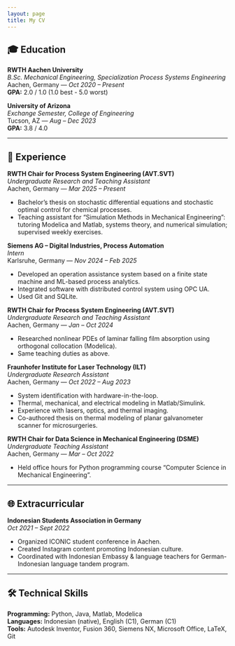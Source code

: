 ```yaml
---
layout: page
title: My CV
---
```


## 🎓 Education

**RWTH Aachen University**  
*B.Sc. Mechanical Engineering, Specialization Process Systems Engineering*  
Aachen, Germany — *Oct 2020 – Present*  
**GPA:** 2.0 / 1.0 (1.0 best - 5.0 worst)

**University of Arizona**  
*Exchange Semester, College of Engineering*  
Tucson, AZ — *Aug – Dec 2023*  
**GPA:** 3.8 / 4.0

---

## 💼 Experience

**RWTH Chair for Process System Engineering (AVT.SVT)**  
*Undergraduate Research and Teaching Assistant*  
Aachen, Germany — *Mar 2025 – Present*  
- Bachelor’s thesis on stochastic differential equations and stochastic optimal control for chemical processes.  
- Teaching assistant for “Simulation Methods in Mechanical Engineering”: tutoring Modelica and Matlab, systems theory, and numerical simulation; supervised weekly exercises.

**Siemens AG – Digital Industries, Process Automation**  
*Intern*  
Karlsruhe, Germany — *Nov 2024 – Feb 2025*  
- Developed an operation assistance system based on a finite state machine and ML-based process analytics.  
- Integrated software with distributed control system using OPC UA.  
- Used Git and SQLite.

**RWTH Chair for Process System Engineering (AVT.SVT)**  
*Undergraduate Research and Teaching Assistant*  
Aachen, Germany — *Jan – Oct 2024*  
- Researched nonlinear PDEs of laminar falling film absorption using orthogonal collocation (Modelica).  
- Same teaching duties as above.

**Fraunhofer Institute for Laser Technology (ILT)**  
*Undergraduate Research Assistant*  
Aachen, Germany — *Oct 2022 – Aug 2023*  
- System identification with hardware-in-the-loop.  
- Thermal, mechanical, and electrical modeling in Matlab/Simulink.  
- Experience with lasers, optics, and thermal imaging.  
- Co-authored thesis on thermal modeling of planar galvanometer scanner for microsurgeries.

**RWTH Chair for Data Science in Mechanical Engineering (DSME)**  
*Undergraduate Teaching Assistant*  
Aachen, Germany — *Mar – Oct 2022*  
- Held office hours for Python programming course “Computer Science in Mechanical Engineering”.

---

## 🌐 Extracurricular

**Indonesian Students Association in Germany**  
*Oct 2021 – Sept 2022*  
- Organized ICONIC student conference in Aachen.  
- Created Instagram content promoting Indonesian culture.  
- Coordinated with Indonesian Embassy & language teachers for German-Indonesian language tandem program.

---

## 🛠 Technical Skills

**Programming:** Python, Java, Matlab, Modelica  
**Languages:** Indonesian (native), English (C1), German (C1)  
**Tools:** Autodesk Inventor, Fusion 360, Siemens NX, Microsoft Office, LaTeX, Git
